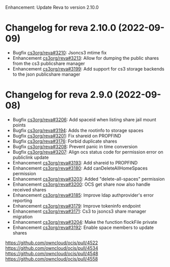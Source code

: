 Enhancement: Update Reva to version 2.10.0

Changelog for reva 2.10.0 (2022-09-09)
=======================================

* Bugfix [cs3org/reva#3210](https://github.com/cs3org/reva/pull/3210): Jsoncs3 mtime fix
* Enhancement [cs3org/reva#3213](https://github.com/cs3org/reva/pull/3213): Allow for dumping the public shares from the cs3 publicshare manager
* Enhancement [cs3org/reva#3199](https://github.com/cs3org/reva/pull/3199): Add support for cs3 storage backends to the json publicshare manager

Changelog for reva 2.9.0 (2022-09-08)
=======================================

* Bugfix [cs3org/reva#3206](https://github.com/cs3org/reva/pull/3206): Add spaceid when listing share jail mount points
* Bugfix [cs3org/reva#3194](https://github.com/cs3org/reva/pull/3194): Adds the rootinfo to storage spaces
* Bugfix [cs3org/reva#3201](https://github.com/cs3org/reva/pull/3201): Fix shareid on PROPFIND
* Bugfix [cs3org/reva#3176](https://github.com/cs3org/reva/pull/3176): Forbid duplicate shares
* Bugfix [cs3org/reva#3208](https://github.com/cs3org/reva/pull/3208): Prevent panic in time conversion
* Bugfix [cs3org/reva#3207](https://github.com/cs3org/reva/pull/3207): Align ocs status code for permission error on publiclink update
* Enhancement [cs3org/reva#3193](https://github.com/cs3org/reva/pull/3193): Add shareid to PROPFIND
* Enhancement [cs3org/reva#3180](https://github.com/cs3org/reva/pull/3180): Add canDeleteAllHomeSpaces permission
* Enhancement [cs3org/reva#3203](https://github.com/cs3org/reva/pull/3203): Added "delete-all-spaces" permission
* Enhancement [cs3org/reva#3200](https://github.com/cs3org/reva/pull/3200): OCS get share now also handle received shares
* Enhancement [cs3org/reva#3185](https://github.com/cs3org/reva/pull/3185): Improve ldap authprovider's error reporting
* Enhancement [cs3org/reva#3179](https://github.com/cs3org/reva/pull/3179): Improve tokeninfo endpoint
* Enhancement [cs3org/reva#3171](https://github.com/cs3org/reva/pull/3171): Cs3 to jsoncs3 share manager migration
* Enhancement [cs3org/reva#3204](https://github.com/cs3org/reva/pull/3204): Make the function flockFile private
* Enhancement [cs3org/reva#3192](https://github.com/cs3org/reva/pull/3192): Enable space members to update shares

https://github.com/owncloud/ocis/pull/4522
https://github.com/owncloud/ocis/pull/4534
https://github.com/owncloud/ocis/pull/4548
https://github.com/owncloud/ocis/pull/4558
